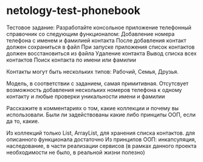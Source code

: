 # netology-test-phonebook
Тестовое задание:
Разработайте консольное приложение телефонный справочник со следующим функционалом:
Добавление номера телефона с именем и фамилией контакта
После добавления контакт должен сохраниться в файл
При запуске приложения список контактов должен восстановиться из файла
Удаление контакта
Вывод списка всех контактов
Поиск контакта по имени или фамилии

Контакты могут быть нескольких типов: Рабочий, Семья, Друзья.

Модель, в соответствии с заданием, самая примитивная. Отсутсвует возможность добавления нескольких номеров телефона к одному контакту и любые проверки уникальности имени и фамилии

Расскажите в комментариях о том, какие коллекции и почему вы использовали.
Были ли задействованы какие либо принципы ООП, если да то, какие.

Из коллекций только List, ArrayList, для хранения списка контактов. для описанного функционала достаточно
Из принципов ООП: инкапсуляция, наследование, в части реализации сервисов (в рамках данного проекта необходимости не было, в реальной жизни полезно)
